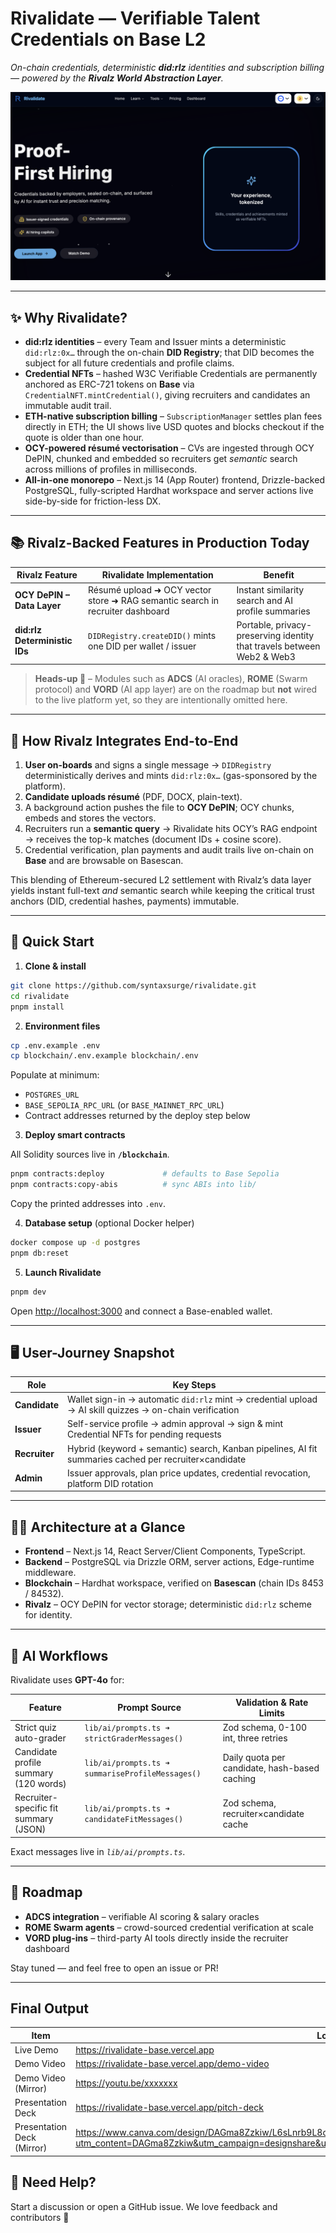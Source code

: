 # **Rivalidate — Verifiable Talent Credentials on Base L2**

_On-chain credentials, deterministic **did:rlz** identities and subscription billing — powered by the **Rivalz World Abstraction Layer**._

[![Rivalidate Demo](public/images/homepage.png)](https://youtu.be/xxxxxxx)

---

## ✨ Why Rivalidate?

- **did:rlz identities** – every Team and Issuer mints a deterministic `did:rlz:0x…` through the on-chain **DID Registry**; that DID becomes the subject for all future credentials and profile claims.
- **Credential NFTs** – hashed W3C Verifiable Credentials are permanently anchored as ERC-721 tokens on **Base** via `CredentialNFT.mintCredential()`, giving recruiters and candidates an immutable audit trail.
- **ETH-native subscription billing** – `SubscriptionManager` settles plan fees directly in ETH; the UI shows live USD quotes and blocks checkout if the quote is older than one hour.
- **OCY-powered résumé vectorisation** – CVs are ingested through OCY DePIN, chunked and embedded so recruiters get *semantic* search across millions of profiles in milliseconds.
- **All-in-one monorepo** – Next.js 14 (App Router) frontend, Drizzle-backed PostgreSQL, fully-scripted Hardhat workspace and server actions live side-by-side for friction-less DX.

---

## 📚 Rivalz-Backed Features in Production Today

| Rivalz Feature | Rivalidate Implementation | Benefit |
| -------------- | ------------------------- | ------- |
| **OCY DePIN – Data Layer** | Résumé upload ➜ OCY vector store ➜ RAG semantic search in recruiter dashboard | Instant similarity search and AI profile summaries |
| **did:rlz Deterministic IDs** | `DIDRegistry.createDID()` mints one DID per wallet / issuer | Portable, privacy-preserving identity that travels between Web2 & Web3 |

> **Heads-up 🚧** – Modules such as **ADCS** (AI oracles), **ROME** (Swarm protocol) and **VORD** (AI app layer) are on the roadmap but **not** wired to the live platform yet, so they are intentionally omitted here.

---

## 🔄 How Rivalz Integrates End-to-End

1. **User on-boards** and signs a single message → `DIDRegistry` deterministically derives and mints `did:rlz:0x…` (gas-sponsored by the platform).
2. **Candidate uploads résumé** (PDF, DOCX, plain-text).
3. A background action pushes the file to **OCY DePIN**; OCY chunks, embeds and stores the vectors.
4. Recruiters run a **semantic query** → Rivalidate hits OCY’s RAG endpoint → receives the top-k matches (document IDs + cosine score).
5. Credential verification, plan payments and audit trails live on-chain on **Base** and are browsable on Basescan.

This blending of Ethereum-secured L2 settlement with Rivalz’s data layer yields instant full-text *and* semantic search while keeping the critical trust anchors (DID, credential hashes, payments) immutable.

---

## 🚀 Quick Start

1. **Clone & install**

~~~bash
git clone https://github.com/syntaxsurge/rivalidate.git
cd rivalidate
pnpm install
~~~

2. **Environment files**

~~~bash
cp .env.example .env
cp blockchain/.env.example blockchain/.env
~~~

Populate at minimum:

- `POSTGRES_URL`
- `BASE_SEPOLIA_RPC_URL` (or `BASE_MAINNET_RPC_URL`)
- Contract addresses returned by the deploy step below

3. **Deploy smart contracts**

All Solidity sources live in **`/blockchain`**.

~~~bash
pnpm contracts:deploy             # defaults to Base Sepolia
pnpm contracts:copy-abis          # sync ABIs into lib/
~~~

Copy the printed addresses into `.env`.

4. **Database setup** (optional Docker helper)

~~~bash
docker compose up -d postgres
pnpm db:reset
~~~

5. **Launch Rivalidate**

~~~bash
pnpm dev
~~~

Open <http://localhost:3000> and connect a Base-enabled wallet.

---

## 🖥 User-Journey Snapshot

| Role | Key Steps |
| ---- | --------- |
| **Candidate** | Wallet sign-in → automatic `did:rlz` mint → credential upload → AI skill quizzes → on-chain verification |
| **Issuer** | Self-service profile → admin approval → sign & mint Credential NFTs for pending requests |
| **Recruiter** | Hybrid (keyword + semantic) search, Kanban pipelines, AI fit summaries cached per recruiter×candidate |
| **Admin** | Issuer approvals, plan price updates, credential revocation, platform DID rotation |

---

## 🧑‍💻 Architecture at a Glance

- **Frontend** – Next.js 14, React Server/Client Components, TypeScript.
- **Backend** – PostgreSQL via Drizzle ORM, server actions, Edge-runtime middleware.
- **Blockchain** – Hardhat workspace, verified on **Basescan** (chain IDs 8453 / 84532).
- **Rivalz** – OCY DePIN for vector storage; deterministic `did:rlz` scheme for identity.

---

## 🧠 AI Workflows

Rivalidate uses **GPT-4o** for:

| Feature | Prompt Source | Validation & Rate Limits |
| ------- | ------------- | ------------------------ |
| Strict quiz auto-grader | `lib/ai/prompts.ts ➜ strictGraderMessages()` | Zod schema, 0-100 int, three retries |
| Candidate profile summary (120 words) | `lib/ai/prompts.ts ➜ summariseProfileMessages()` | Daily quota per candidate, hash-based caching |
| Recruiter-specific fit summary (JSON) | `lib/ai/prompts.ts ➜ candidateFitMessages()` | Zod schema, recruiter×candidate cache |

Exact messages live in *`lib/ai/prompts.ts`*.

---

## 📡 Roadmap

- **ADCS integration** – verifiable AI scoring & salary oracles
- **ROME Swarm agents** – crowd-sourced credential verification at scale
- **VORD plug-ins** – third-party AI tools directly inside the recruiter dashboard

Stay tuned — and feel free to open an issue or PR!

---

## Final Output

| Item                       | Location                                                                                                                                                                        |
| -------------------------- | ------------------------------------------------------------------------------------------------------------------------------------------------------------------------------- |
| Live Demo                  | https://rivalidate-base.vercel.app                                                                                                                                                           |
| Demo Video                 | https://rivalidate-base.vercel.app/demo-video                                                                                                                                                |
| Demo Video (Mirror)        | https://youtu.be/xxxxxxx                                                                                                                                                    |
| Presentation Deck          | https://rivalidate-base.vercel.app/pitch-deck                                                                                                                                                |
| Presentation Deck (Mirror) | https://www.canva.com/design/DAGma8Zzkiw/L6sLnrb9L8qyjxhDGsnSyg/view?utm_content=DAGma8Zzkiw&utm_campaign=designshare&utm_medium=link2&utm_source=uniquelinks&utlId=h570be312c9 |


## 🙋 Need Help?

Start a discussion or open a GitHub issue. We love feedback and contributors 💙